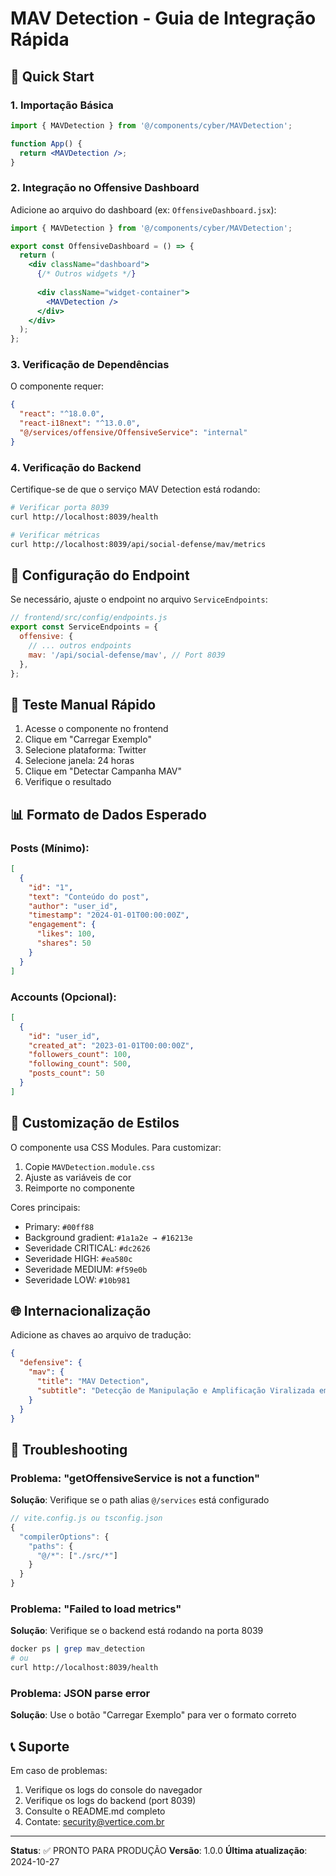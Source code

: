 # MAV Detection - Guia de Integração Rápida

## 🚀 Quick Start

### 1. Importação Básica

```jsx
import { MAVDetection } from '@/components/cyber/MAVDetection';

function App() {
  return <MAVDetection />;
}
```

### 2. Integração no Offensive Dashboard

Adicione ao arquivo do dashboard (ex: `OffensiveDashboard.jsx`):

```jsx
import { MAVDetection } from '@/components/cyber/MAVDetection';

export const OffensiveDashboard = () => {
  return (
    <div className="dashboard">
      {/* Outros widgets */}
      
      <div className="widget-container">
        <MAVDetection />
      </div>
    </div>
  );
};
```

### 3. Verificação de Dependências

O componente requer:

```json
{
  "react": "^18.0.0",
  "react-i18next": "^13.0.0",
  "@/services/offensive/OffensiveService": "internal"
}
```

### 4. Verificação do Backend

Certifique-se de que o serviço MAV Detection está rodando:

```bash
# Verificar porta 8039
curl http://localhost:8039/health

# Verificar métricas
curl http://localhost:8039/api/social-defense/mav/metrics
```

## 🔧 Configuração do Endpoint

Se necessário, ajuste o endpoint no arquivo `ServiceEndpoints`:

```javascript
// frontend/src/config/endpoints.js
export const ServiceEndpoints = {
  offensive: {
    // ... outros endpoints
    mav: '/api/social-defense/mav', // Port 8039
  },
};
```

## 🧪 Teste Manual Rápido

1. Acesse o componente no frontend
2. Clique em "Carregar Exemplo"
3. Selecione plataforma: Twitter
4. Selecione janela: 24 horas
5. Clique em "Detectar Campanha MAV"
6. Verifique o resultado

## 📊 Formato de Dados Esperado

### Posts (Mínimo):
```json
[
  {
    "id": "1",
    "text": "Conteúdo do post",
    "author": "user_id",
    "timestamp": "2024-01-01T00:00:00Z",
    "engagement": {
      "likes": 100,
      "shares": 50
    }
  }
]
```

### Accounts (Opcional):
```json
[
  {
    "id": "user_id",
    "created_at": "2023-01-01T00:00:00Z",
    "followers_count": 100,
    "following_count": 500,
    "posts_count": 50
  }
]
```

## 🎨 Customização de Estilos

O componente usa CSS Modules. Para customizar:

1. Copie `MAVDetection.module.css`
2. Ajuste as variáveis de cor
3. Reimporte no componente

Cores principais:
- Primary: `#00ff88`
- Background gradient: `#1a1a2e → #16213e`
- Severidade CRITICAL: `#dc2626`
- Severidade HIGH: `#ea580c`
- Severidade MEDIUM: `#f59e0b`
- Severidade LOW: `#10b981`

## 🌐 Internacionalização

Adicione as chaves ao arquivo de tradução:

```json
{
  "defensive": {
    "mav": {
      "title": "MAV Detection",
      "subtitle": "Detecção de Manipulação e Amplificação Viralizada em redes sociais brasileiras"
    }
  }
}
```

## 🐛 Troubleshooting

### Problema: "getOffensiveService is not a function"
**Solução**: Verifique se o path alias `@/services` está configurado

```javascript
// vite.config.js ou tsconfig.json
{
  "compilerOptions": {
    "paths": {
      "@/*": ["./src/*"]
    }
  }
}
```

### Problema: "Failed to load metrics"
**Solução**: Verifique se o backend está rodando na porta 8039

```bash
docker ps | grep mav_detection
# ou
curl http://localhost:8039/health
```

### Problema: JSON parse error
**Solução**: Use o botão "Carregar Exemplo" para ver o formato correto

## 📞 Suporte

Em caso de problemas:
1. Verifique os logs do console do navegador
2. Verifique os logs do backend (port 8039)
3. Consulte o README.md completo
4. Contate: security@vertice.com.br

---

**Status**: ✅ PRONTO PARA PRODUÇÃO
**Versão**: 1.0.0
**Última atualização**: 2024-10-27
